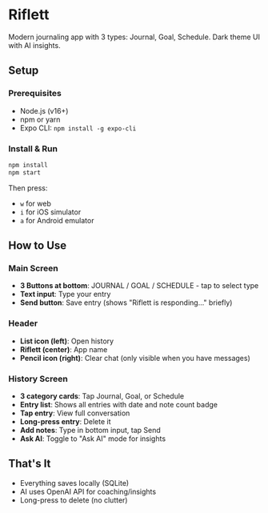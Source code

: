 # Riflett

Modern journaling app with 3 types: Journal, Goal, Schedule. Dark theme UI with AI insights.

## Setup

### Prerequisites

- Node.js (v16+)
- npm or yarn
- Expo CLI: `npm install -g expo-cli`

### Install & Run

```bash
npm install
npm start
```

Then press:

- `w` for web
- `i` for iOS simulator
- `a` for Android emulator

## How to Use

### Main Screen

- **3 Buttons at bottom**: JOURNAL / GOAL / SCHEDULE - tap to select type
- **Text input**: Type your entry
- **Send button**: Save entry (shows "Riflett is responding..." briefly)

### Header

- **List icon (left)**: Open history
- **Riflett (center)**: App name
- **Pencil icon (right)**: Clear chat (only visible when you have messages)

### History Screen

- **3 category cards**: Tap Journal, Goal, or Schedule
- **Entry list**: Shows all entries with date and note count badge
- **Tap entry**: View full conversation
- **Long-press entry**: Delete it
- **Add notes**: Type in bottom input, tap Send
- **Ask AI**: Toggle to "Ask AI" mode for insights

## That's It

- Everything saves locally (SQLite)
- AI uses OpenAI API for coaching/insights
- Long-press to delete (no clutter)
